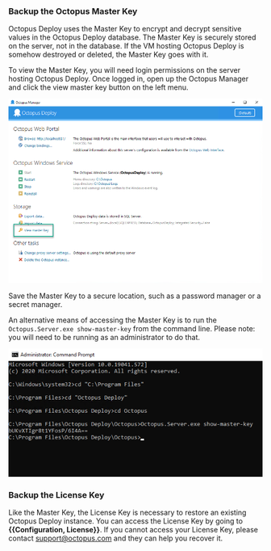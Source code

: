 ### Backup the Octopus Master Key

Octopus Deploy uses the Master Key to encrypt and decrypt sensitive values in the Octopus Deploy database.  The Master Key is securely stored on the server, not in the database.  If the VM hosting Octopus Deploy is somehow destroyed or deleted, the Master Key goes with it.  

To view the Master Key, you will need login permissions on the server hosting Octopus Deploy.  Once logged in, open up the Octopus Manager and click the view master key button on the left menu.

![](/docs/shared-content/upgrade/images/view-master-key.png "width=500")

Save the Master Key to a secure location, such as a password manager or a secret manager.  

An alternative means of accessing the Master Key is to run the `Octopus.Server.exe show-master-key` from the command line.  Please note: you will need to be running as an administrator to do that.

![](/docs/shared-content/upgrade/images/master-key-command-prompt.png "width=500")

### Backup the License Key

Like the Master Key, the License Key is necessary to restore an existing Octopus Deploy instance.  You can access the License Key by going to **{{Configuration, License}}**.  If you cannot access your License Key, please contact [support@octopus.com](mailto:support@octopus.com) and they can help you recover it.